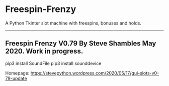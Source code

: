 # Freespin-Frenzy
A Python Tkinter slot machine with freespins, bonuses and holds.

---------------------------
Freespin Frenzy V0.79
By Steve Shambles May 2020.
Work in progress.
---------------------------
pip3 install SoundFile
pip3 install sounddevice

Homepage:
https://stevepython.wordpress.com/2020/05/17/gui-slots-v0-79-update

